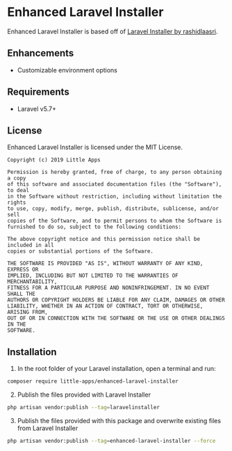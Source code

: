 # Enhanced Laravel Installer
Enhanced Laravel Installer is based off of [Laravel Installer by rashidlaasri](https://github.com/rashidlaasri/LaravelInstaller).

## Enhancements

 * Customizable environment options

## Requirements

 * Laravel v5.7+

## License

Enhanced Laravel Installer is licensed under the MIT License.

    Copyright (c) 2019 Little Apps

    Permission is hereby granted, free of charge, to any person obtaining a copy
    of this software and associated documentation files (the "Software"), to deal
    in the Software without restriction, including without limitation the rights
    to use, copy, modify, merge, publish, distribute, sublicense, and/or sell
    copies of the Software, and to permit persons to whom the Software is
    furnished to do so, subject to the following conditions:

    The above copyright notice and this permission notice shall be included in all
    copies or substantial portions of the Software.

    THE SOFTWARE IS PROVIDED "AS IS", WITHOUT WARRANTY OF ANY KIND, EXPRESS OR
    IMPLIED, INCLUDING BUT NOT LIMITED TO THE WARRANTIES OF MERCHANTABILITY,
    FITNESS FOR A PARTICULAR PURPOSE AND NONINFRINGEMENT. IN NO EVENT SHALL THE
    AUTHORS OR COPYRIGHT HOLDERS BE LIABLE FOR ANY CLAIM, DAMAGES OR OTHER
    LIABILITY, WHETHER IN AN ACTION OF CONTRACT, TORT OR OTHERWISE, ARISING FROM,
    OUT OF OR IN CONNECTION WITH THE SOFTWARE OR THE USE OR OTHER DEALINGS IN THE
    SOFTWARE.

## Installation

1. In the root folder of your Laravel installation, open a terminal and run:

```bash
composer require little-apps/enhanced-laravel-installer
```

2. Publish the files provided with Laravel Installer  

```bash
php artisan vendor:publish --tag=laravelinstaller
```

3. Publish the files provided with this package and overwrite existing files from Laravel Installer

```bash
php artisan vendor:publish --tag=enhanced-laravel-installer --force
```
